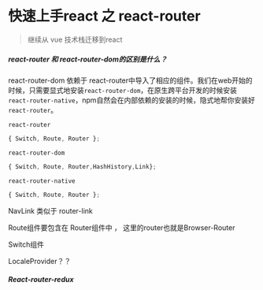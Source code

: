 #  快速上手react 之 react-router 
> 继续从 vue 技术栈迁移到react   

##### react-router 和 react-router-dom的区别是什么？
react-router-dom 依赖于 react-router中导入了相应的组件。我们在web开始的时候，只需要显式地安装`react-router-dom`，在原生跨平台开发的时候安装`react-router-native`，npm自然会在内部依赖的安装的时候，隐式地帮你安装好`react-router`。

`react-router` 
```js
{ Switch, Route, Router };
```
`react-router-dom` 
```js
{ Switch, Route, Router,HashHistory,Link};
```
`react-router-native` 
```js
{ Switch, Route, Router };
```


NavLink 类似于  router-link   

Route组件要包含在 Router组件中  ， 这里的router也就是Browser-Router

Switch组件   


LocaleProvider？？  


##### React-router-redux     